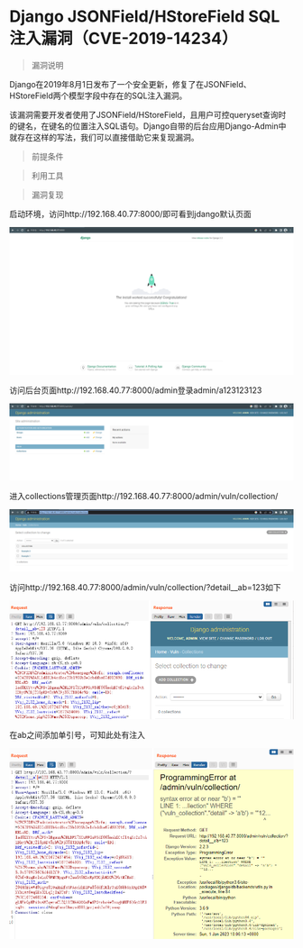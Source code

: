 # Django JSONField/HStoreField SQL注入漏洞（CVE-2019-14234）

> 漏洞说明

Django在2019年8月1日发布了一个安全更新，修复了在JSONField、HStoreField两个模型字段中存在的SQL注入漏洞。

该漏洞需要开发者使用了JSONField/HStoreField，且用户可控queryset查询时的键名，在键名的位置注入SQL语句。Django自带的后台应用Django-Admin中就存在这样的写法，我们可以直接借助它来复现漏洞。



> 前提条件



> 利用工具



> 漏洞复现

启动环境，访问http://192.168.40.77:8000/即可看到jdango默认页面

![image-20230101165305242](../img/Django_CVE-2019-14234/image-20230101165305242.png)

访问后台页面http://192.168.40.77:8000/admin登录admin/a123123123

![image-20230101165437045](../img/Django_CVE-2019-14234/image-20230101165437045.png)

进入collections管理页面http://192.168.40.77:8000/admin/vuln/collection/

![image-20230101165553252](../img/Django_CVE-2019-14234/image-20230101165553252.png)

访问http://192.168.40.77:8000/admin/vuln/collection/?detail__ab=123如下

![image-20230101180543274](../img/Django_CVE-2019-14234/image-20230101180543274.png)

在ab之间添加单引号，可知此处有注入

![image-20230101180640051](../img/Django_CVE-2019-14234/image-20230101180640051.png)

